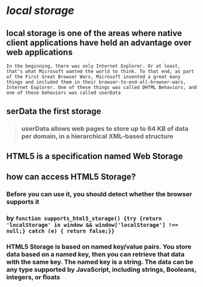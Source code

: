 # ***local storage***

## local storage is one of the areas where native client applications have held an advantage over web applications

`In the beginning, there was only Internet Explorer. Or at least, that’s what Microsoft wanted the world to think. To that end, as part of the First Great Browser Wars, Microsoft invented a great many things and included them in their browser-to-end-all-browser-wars, Internet Explorer. One of these things was called DHTML Behaviors, and one of these behaviors was called userData`

## serData the first storage

> ### userData allows web pages to store up to 64 KB of data per domain, in a hierarchical XML-based structure

## HTML5 is a specification named Web Storage

## how can access HTML5 Storage?

### Before you can use it, you should detect whether the browser supports it

### by `function supports_html5_storage() {try {return 'localStorage' in window && window['localStorage'] !== null;} catch (e) { return false;}}`

### HTML5 Storage is based on named key/value pairs. You store data based on a named key, then you can retrieve that data with the same key. The named key is a string. The data can be any type supported by JavaScript, including strings, Booleans, integers, or floats
